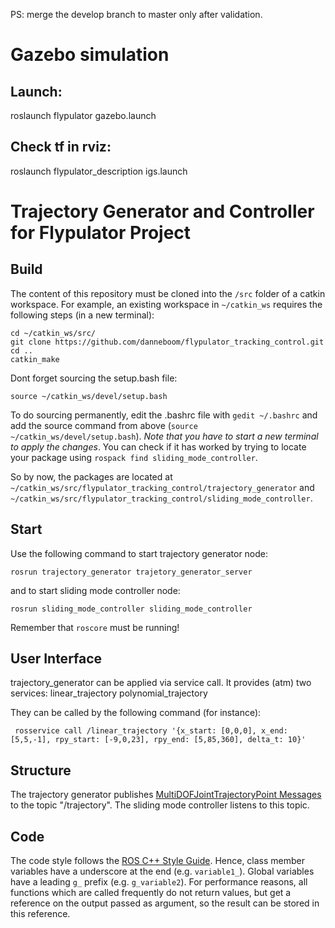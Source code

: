PS: merge the develop branch to master only after validation.

# Gazebo simulation

## Launch:  
roslaunch flypulator gazebo.launch

## Check tf in rviz: 
roslaunch flypulator_description igs.launch

# Trajectory Generator and Controller for Flypulator Project

## Build
The content of this repository must be cloned into the `/src` folder of a catkin workspace. For example, an existing workspace in `~/catkin_ws` requires the following steps (in a new terminal):

```
cd ~/catkin_ws/src/
git clone https://github.com/danneboom/flypulator_tracking_control.git
cd ..
catkin_make
```
Dont forget sourcing the setup.bash file:
```
source ~/catkin_ws/devel/setup.bash
```
To do sourcing permanently, edit the .bashrc file with `gedit ~/.bashrc` and add the source command from above (`source ~/catkin_ws/devel/setup.bash`). *Note that you have to start a new terminal to apply the changes*. You can check if it has worked by trying to locate your package using `rospack find sliding_mode_controller`.

So by now, the packages are located at `~/catkin_ws/src/flypulator_tracking_control/trajectory_generator` and `~/catkin_ws/src/flypulator_tracking_control/sliding_mode_controller`.

## Start
Use the following command to start trajectory generator node:

` rosrun trajectory_generator trajetory_generator_server ` 

and to start sliding mode controller node:

` rosrun sliding_mode_controller sliding_mode_controller `

Remember that `roscore` must be running!

## User Interface
trajectory_generator can be applied via service call. It provides (atm) two services:
    linear_trajectory
    polynomial_trajectory

They can be called by the following command (for instance):

` rosservice call /linear_trajectory '{x_start: [0,0,0], x_end:  [5,5,-1], rpy_start: [-9,0,23], rpy_end: [5,85,360], delta_t: 10}'`

## Structure

The trajectory generator publishes [MultiDOFJointTrajectoryPoint Messages](http://docs.ros.org/jade/api/trajectory_msgs/html/msg/MultiDOFJointTrajectoryPoint.html) to the topic 
"/trajectory". The sliding mode controller listens to this topic.

## Code

The code style follows the [ROS C++ Style Guide](http://wiki.ros.org/CppStyleGuide). Hence, class member variables have a underscore at the end (e.g. `variable1_`). Global variables have a leading `g_` prefix (e.g. `g_variable2`). For performance reasons, all functions which are called frequently do not return values, but get a reference on the output passed as argument, so the result can be stored in this reference.

